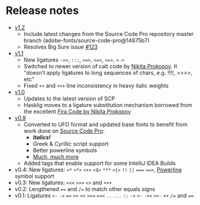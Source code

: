
# Release notes
+ [v1.2](https://github.com/i-tu/Hasklig/releases/tag/v1.2)
    + Include latest changes from the Source Code Pro repository master branch (adobe-fonts/source-code-pro@14875b7)
    + Resolves Big Sure issue [#123](https://github.com/i-tu/Hasklig/issues/123)
+ [v1.1](https://github.com/i-tu/Hasklig/releases/tag/1.1)
    + New ligatures `->>`, `:::`, `>=>`, `<=<`, `<=>`, `<->`
    + Switched to newer version of calt code by [Nikita Prokopov](https://github.com/tonsky/FiraCode). It "doesn’t apply ligatures to long sequences of chars, e.g. !!!!, >>>>, etc"
    + Fixed `++` and `+++` line inconsistency in heavy italic weights
+ [v1.0](https://github.com/i-tu/Hasklig/releases/tag/1.0)
    + Updates to the latest version of SCP
    + Hasklig moves to a ligature substitution mechanism borrowed from the excellent [Fira Code by Nikita Prokopov](https://github.com/tonsky/FiraCode)
+ [v0.9](https://github.com/i-tu/Hasklig/releases/tag/0.9)
	+ Converted to UFO format and updated base fonts to benefit from work done on [Source Code Pro](https://github.com/adobe-fonts/source-code-pro/):
		- ***Italics!***
		- Greek & Cyrillic script support
		- Better powerline symbols
		- [Much, much more](https://github.com/adobe-fonts/source-code-pro/releases/tag/2.010R-ro%2F1.030R-it)
	- Added tags that enable support for some IntelliJ IDEA Builds
+ v0.4: New ligatures: `<*` `<*>` `<+>` `<$>` `***`  `<|>` `!!` `||` `===` `==>`,  [Powerline](https://github.com/powerline/powerline) symbol support
+ v0.3: New ligatures: `<<<` `>>>` `<>` and `+++`
+ v0.2: Lengthened `==` and `/=` to match other equals signs
+ v0.1: Ligatures `<-` `->` `=>` `>>` `<<` `>>=` `=<<` `..` `...` `::` `-<` `>-` `-<<` `>>-` `++` `/=` and `==`
